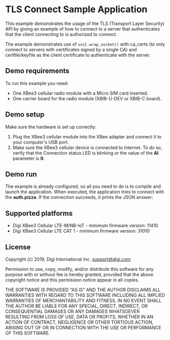 TLS Connect Sample Application
==============================

This example demonstrates the usage of the TLS (Transport Layer Security) API
by giving an example of how to connect to a server that authenticates that the
client connecting to is authorized to connect.

The example demonstrates use of `ussl.wrap_socket()` with ca_certs (to only
connect to servers with certificates signed by a single CA) and certfile/keyfile
as the client certificate to authenticate with the server.

Demo requirements
-----------------

To run this example you need:

* One XBee3 cellular radio module with a Micro SIM card inserted.
* One carrier board for the radio module (XBIB-U-DEV or XBIB-C board).

Demo setup
----------

Make sure the hardware is set up correctly:

1. Plug the XBee3 cellular module into the XBee adapter and connect it to your
   computer's USB port.
2. Make sure the XBee3 cellular device is connected to Internet. To do so,
   verify that the Connection status LED is blinking or the value of the
   **AI** parameter is **0**.

Demo run
--------

The example is already configured, so all you need to do is to compile and 
launch the application. When executed, the application tries to connect with
the **auth.pizza**. If the connection succeeds, it prints the JSON answer:

    

Supported platforms
-------------------

* Digi XBee3 Cellular LTE-M/NB-IoT - minimum firmware version: 11410
* Digi XBee3 Cellular LTE CAT 1 - minimum firmware version: 31010

License
-------

Copyright (c) 2019, Digi International Inc. <support@digi.com>

Permission to use, copy, modify, and/or distribute this software for any
purpose with or without fee is hereby granted, provided that the above
copyright notice and this permission notice appear in all copies.

THE SOFTWARE IS PROVIDED "AS IS" AND THE AUTHOR DISCLAIMS ALL WARRANTIES
WITH REGARD TO THIS SOFTWARE INCLUDING ALL IMPLIED WARRANTIES OF
MERCHANTABILITY AND FITNESS. IN NO EVENT SHALL THE AUTHOR BE LIABLE FOR
ANY SPECIAL, DIRECT, INDIRECT, OR CONSEQUENTIAL DAMAGES OR ANY DAMAGES
WHATSOEVER RESULTING FROM LOSS OF USE, DATA OR PROFITS, WHETHER IN AN
ACTION OF CONTRACT, NEGLIGENCE OR OTHER TORTIOUS ACTION, ARISING OUT OF
OR IN CONNECTION WITH THE USE OR PERFORMANCE OF THIS SOFTWARE.